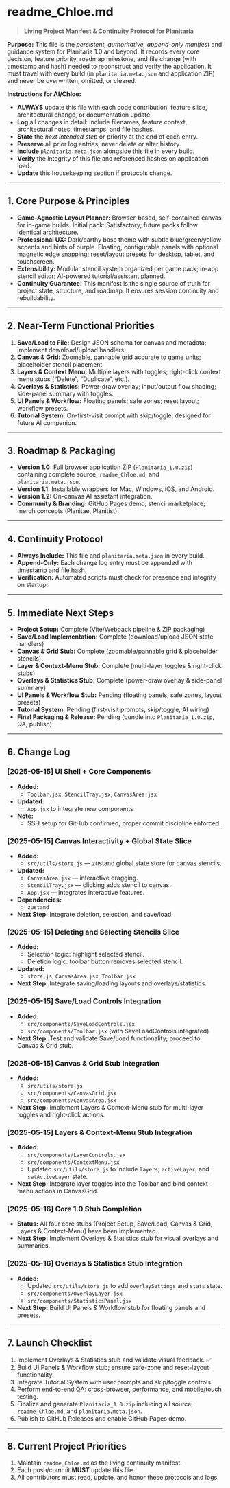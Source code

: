 # readme_Chloe.md

> **Living Project Manifest & Continuity Protocol for Planitaria**

**Purpose:** This file is the *persistent, authoritative, append-only manifest* and guidance system for Planitaria 1.0 and beyond. It records every core decision, feature priority, roadmap milestone, and file change (with timestamp and hash) needed to reconstruct and verify the application. It must travel with every build (in `planitaria.meta.json` and application ZIP) and never be overwritten, omitted, or cleared.

**Instructions for AI/Chloe:**
- **ALWAYS** update this file with each code contribution, feature slice, architectural change, or documentation update.
- **Log** all changes in detail: include filenames, feature context, architectural notes, timestamps, and file hashes.
- **State** the *next intended step* or priority at the end of each entry.
- **Preserve** all prior log entries; never delete or alter history.
- **Include** `planitaria.meta.json` alongside this file in every build.
- **Verify** the integrity of this file and referenced hashes on application load.
- **Update** this housekeeping section if protocols change.

---

## 1. Core Purpose & Principles
- **Game-Agnostic Layout Planner:** Browser-based, self-contained canvas for in-game builds. Initial pack: Satisfactory; future packs follow identical architecture.
- **Professional UX:** Dark/earthy base theme with subtle blue/green/yellow accents and hints of purple. Floating, configurable panels with optional magnetic edge snapping; reset/layout presets for desktop, tablet, and touchscreen.
- **Extensibility:** Modular stencil system organized per game pack; in-app stencil editor; AI-powered tutorial/assistant planned.
- **Continuity Guarantee:** This manifest is the single source of truth for project state, structure, and roadmap. It ensures session continuity and rebuildability.

---

## 2. Near-Term Functional Priorities
1. **Save/Load to File:** Design JSON schema for canvas and metadata; implement download/upload handlers.
2. **Canvas & Grid:** Zoomable, pannable grid accurate to game units; placeholder stencil placement.
3. **Layers & Context Menu:** Multiple layers with toggles; right-click context menu stubs (“Delete”, “Duplicate”, etc.).
4. **Overlays & Statistics:** Power-draw overlay; input/output flow shading; side-panel summary with toggles.
5. **UI Panels & Workflow:** Floating panels; safe zones; reset layout; workflow presets.
6. **Tutorial System:** On-first-visit prompt with skip/toggle; designed for future AI companion.

---

## 3. Roadmap & Packaging
- **Version 1.0:** Full browser application ZIP (`Planitaria_1.0.zip`) containing complete source, `readme_Chloe.md`, and `planitaria.meta.json`.
- **Version 1.1:** Installable wrappers for Mac, Windows, iOS, and Android.
- **Version 1.2:** On-canvas AI assistant integration.
- **Community & Branding:** GitHub Pages demo; stencil marketplace; merch concepts (Planitae, Planitist).

---

## 4. Continuity Protocol
- **Always Include:** This file and `planitaria.meta.json` in every build.
- **Append-Only:** Each change log entry must be appended with timestamp and file hash.
- **Verification:** Automated scripts must check for presence and integrity on startup.

---

## 5. Immediate Next Steps
- **Project Setup:** Complete (Vite/Webpack pipeline & ZIP packaging)
- **Save/Load Implementation:** Complete (download/upload JSON state handlers)
- **Canvas & Grid Stub:** Complete (zoomable/pannable grid & placeholder stencils)
- **Layer & Context-Menu Stub:** Complete (multi-layer toggles & right-click stubs)
- **Overlays & Statistics Stub:** Complete (power-draw overlay & side-panel summary)
- **UI Panels & Workflow Stub:** Pending (floating panels, safe zones, layout presets)
- **Tutorial System:** Pending (first-visit prompts, skip/toggle, AI wiring)
- **Final Packaging & Release:** Pending (bundle into `Planitaria_1.0.zip`, QA, publish)

---

## 6. Change Log
### [2025-05-15] UI Shell + Core Components
- **Added:**
  - `Toolbar.jsx`, `StencilTray.jsx`, `CanvasArea.jsx`
- **Updated:**
  - `App.jsx` to integrate new components
- **Note:**
  - SSH setup for GitHub confirmed; proper commit discipline enforced.

### [2025-05-15] Canvas Interactivity + Global State Slice
- **Added:**
  - `src/utils/store.js` — zustand global state store for canvas stencils.
- **Updated:**
  - `CanvasArea.jsx` — interactive dragging.
  - `StencilTray.jsx` — clicking adds stencil to canvas.
  - `App.jsx` — integrates interactive features.
- **Dependencies:**
  - `zustand`
- **Next Step:** Integrate deletion, selection, and save/load.

### [2025-05-15] Deleting and Selecting Stencils Slice
- **Added:**
  - Selection logic: highlight selected stencil.
  - Deletion logic: toolbar button removes selected stencil.
- **Updated:**
  - `store.js`, `CanvasArea.jsx`, `Toolbar.jsx`
- **Next Step:** Integrate saving/loading layouts and overlays/statistics.

### [2025-05-15] Save/Load Controls Integration
- **Added:**
  - `src/components/SaveLoadControls.jsx`
  - `src/components/Toolbar.jsx` (with SaveLoadControls integrated)
- **Next Step:** Test and validate Save/Load functionality; proceed to Canvas & Grid stub.

### [2025-05-15] Canvas & Grid Stub Integration
- **Added:**
  - `src/utils/store.js`
  - `src/components/CanvasGrid.jsx`
  - `src/components/CanvasArea.jsx`
- **Next Step:** Implement Layers & Context-Menu stub for multi-layer toggles and right-click actions.

### [2025-05-15] Layers & Context-Menu Stub Integration
- **Added:**
  - `src/components/LayerControls.jsx`
  - `src/components/ContextMenu.jsx`
  - Updated `src/utils/store.js` to include `layers`, `activeLayer`, and `setActiveLayer` state.
- **Next Step:** Integrate layer toggles into the Toolbar and bind context-menu actions in CanvasGrid.

### [2025-05-16] Core 1.0 Stub Completion
- **Status:** All four core stubs (Project Setup, Save/Load, Canvas & Grid, Layers & Context-Menu) have been implemented.
- **Next Step:** Implement Overlays & Statistics stub for visual overlays and summaries.

### [2025-05-16] Overlays & Statistics Stub Integration
- **Added:**
  - Updated `src/utils/store.js` to add `overlaySettings` and `stats` state.
  - `src/components/OverlayLayer.jsx`
  - `src/components/StatisticsPanel.jsx`
- **Next Step:** Build UI Panels & Workflow stub for floating panels and presets.

---

## 7. Launch Checklist
1. Implement Overlays & Statistics stub and validate visual feedback. ✅
2. Build UI Panels & Workflow stub; ensure safe-zone and reset-layout functionality.
3. Integrate Tutorial System with user prompts and skip/toggle controls.
4. Perform end-to-end QA: cross-browser, performance, and mobile/touch testing.
5. Finalize and generate `Planitaria_1.0.zip` including all source, `readme_Chloe.md`, and `planitaria.meta.json`.
6. Publish to GitHub Releases and enable GitHub Pages demo.

---

## 8. Current Project Priorities
1. Maintain `readme_Chloe.md` as the living continuity manifest.
2. Each push/commit **MUST** update this file.
3. All contributors must read, update, and honor these protocols and logs.
